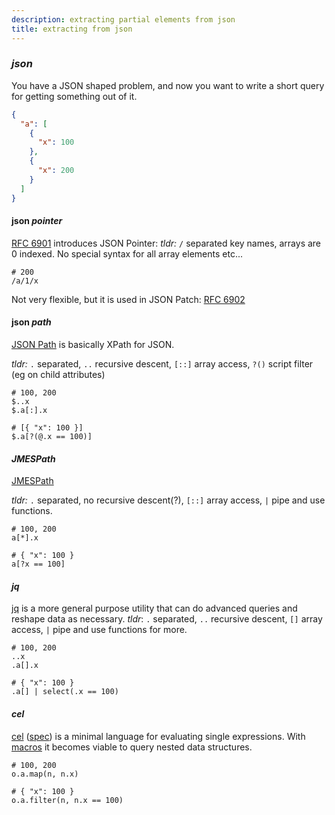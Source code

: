 ```yaml
---
description: extracting partial elements from json
title: extracting from json
---
```


### _json_

You have a JSON shaped problem,
and now you want to write a short query for getting something out of it.

```json
{
  "a": [
    {
      "x": 100
    },
    {
      "x": 200
    }
  ]
}
```

#### json _pointer_

[RFC 6901](https://tools.ietf.org/html/rfc6901) introduces JSON Pointer:
_tldr:_ `/` separated key names, arrays are 0 indexed.
No special syntax for all array elements etc...

```jsonpointer
# 200
/a/1/x
```

Not very flexible, but it is used in JSON Patch: [RFC 6902](https://tools.ietf.org/html/rfc6902)

#### json _path_

[JSON Path](https://goessner.net/articles/JsonPath/) is basically XPath for JSON.

_tldr:_ `.` separated, `..` recursive descent, `[::]` array access, `?()` script filter (eg on child attributes)

```jsonpath
# 100, 200
$..x
$.a[:].x

# [{ "x": 100 }]
$.a[?(@.x == 100)]
```

#### _JMESPath_

[JMESPath](https://jmespath.org/)

_tldr:_ `.` separated, no recursive descent(?), `[::]` array access, `|` pipe and use functions.

```jmespath
# 100, 200
a[*].x

# { "x": 100 }
a[?x == 100]
```

#### _jq_

[jq](https://stedolan.github.io/jq/)
is a more general purpose utility that can do advanced queries
and reshape data as necessary.
_tldr_: `.` separated, `..` recursive descent, `[]` array access, `|` pipe and use functions for more.

```jq
# 100, 200
..x
.a[].x

# { "x": 100 }
.a[] | select(.x == 100)
```

#### _cel_

[cel](https://github.com/google/cel-go)
([spec](https://github.com/google/cel-spec))
is a minimal language for evaluating single expressions.
With [macros](https://github.com/google/cel-spec/blob/master/doc/langdef.md#macros)
it becomes viable to query nested data structures.

```cel
# 100, 200
o.a.map(n, n.x)

# { "x": 100 }
o.a.filter(n, n.x == 100)
```
